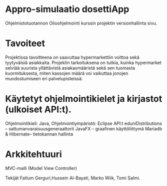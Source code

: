 # Appro-simulaatio dosettiApp
Ohjelmistotuotannon Olioohjelmointi kurssin projektin versionhallinta sivu.

# Tavoiteet
Projektissa tavoitteena on saavuttaa hypermarkettiin voittoa sekä tyytyväisiä asiakkaita.
Projektin tarkoituksena on tutkia, kuinka hypermarket selviää suurista yllättävistä asiakasmääristä sekä sen tuomasta kuormituksesta, miten kassojen määrä voi vaikuttaa jonojen muodostumiseen eri palvelupisteissä.

# Käytetyt ohjelmointikielet ja kirjastot (ulkoiset API:t).
Ohjelmointikieli: Java, Ohjelmointiympäristö: Eclipse
API:t eduniDistributions – sattumanvaraisuusgeneraattorit
JavaFX – graafinen käyttöliittymä
Mariadb & Hibernate– tietokannan hallinta
# Arkkitehtuuri
MVC-malli (Model View Controller)

Tekijät Fatlum Gerguri,Hussein Al-Bayati, Marko Wiik, Tomi Salmi.

